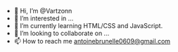 - 👋 Hi, I’m @Vartzonn
- 👀 I’m interested in ...
- 🌱 I’m currently learning HTML/CSS and JavaScript.
- 💞️ I’m looking to collaborate on ...
- 📫 How to reach me antoinebrunelle0609@gmail.com

<!---
Vartzonn/Vartzonn is a ✨ special ✨ repository because its `README.md` (this file) appears on your GitHub profile.
You can click the Preview link to take a look at your changes.
--->
